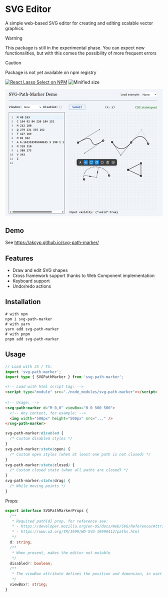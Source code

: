 # SVG Editor

A simple web-based SVG editor for creating and editing scalable vector graphics.

> [!WARNING]
> This package is still in the experimental phase. You can expect new functionalities, but with this comes the possibility of more frequent errors

> [!CAUTION]
> Package is not yet available on npm registry

[![React Lasso Select on NPM](https://img.shields.io/npm/v/svg-path-marker.svg)](https://www.npmjs.com/package/svg-path-marker)
![Minified size](https://img.shields.io/bundlephobia/min/svg-path-marker)

![Preview](preview.jpg)

## Demo

See https://akcyp.github.io/svg-path-marker/

## Features

- Draw and edit SVG shapes
- Cross framework support thanks to Web Component implementation
- Keyboard support
- Undo/redo actions

## Installation

```
# with npm
npm i svg-path-marker
# with yarn
yarn add svg-path-marker
# with pnpm
pnpm add svg-path-marker
```

## Usage

```ts
// Load with JS / TS:
import 'svg-path-marker';
import type { SVGPathMarker } from 'svg-path-marker';
```

```html
<!-- Load with html script tag: -->
<script type="module" src="./node_modules/svg-path-marker"></script>

<!-- Usage: -->
<svg-path-marker d="M 0,0" viewBox="0 0 500 500">
  <!-- Any content, for example: -->
  <img width="500px" height="500px" src="..." />
</svg-path-marker>
```

```css
svg-path-marker:disabled {
  /* Custom disabled styles */
}
svg-path-marker:state(open) {
  /* Custom open styles (when at least one path is not closed) */
}
svg-path-marker:state(closed) {
  /* Custom closed state (when all paths are closed) */
}
svg-path-marker:state(drag) {
  /* While moving points */
}
```

Props:

```ts
export interface SVGPathMarkerProps {
  /**
   * Required path[d] prop, for reference see:
   * - https://developer.mozilla.org/en-US/docs/Web/SVG/Reference/Attribute/d
   * - https://www.w3.org/TR/1999/WD-SVG-19990412/paths.html
   */
  d: string;
  /**
   * When present, makes the editor not mutable
   */
  disabled?: boolean;
  /**
   * The viewBox attribute defines the position and dimension, in user space, of an SVG editor viewport.
   */
  viewBox?: string;
}
```
